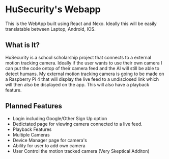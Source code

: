 # HuSecurity's Webapp

This is the WebApp built using React and Nexo. Ideally this will be easily translatable between Laptop, Android, IOS.

## What is It?

HuSecurity is a school scholarship project that connects to a external motion tracking camera. Ideally if the user wants to use their own camera I can put 
the code ontop of their camera feed and the AI will still be able to detect humans. My external motion tracking camera is going to be made on a Raspberry Pi 4
that will display the live feed to a undisclosed link which will then also be displayed on the app. This will also have a playback feature. 

## Planned Features

- Login including Google/Other Sign Up option
- Dedictated page for viewing camera connected to a live feed.
- Playback Features
- Multiple Cameras
- Device Manager page for camera's
- Ability for user to add own camera
- User Control the motion tracked camera (Very Skeptical Additon) 
